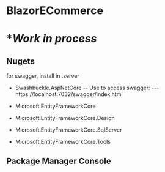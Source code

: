 # BlazorECommerce

# **Work in process*

## Nugets
for swagger, install in .server
- Swashbuckle.AspNetCore
-- Use to access swagger:
--- https://localhost:7032/swagger/index.html

- Microsoft.EntityFrameworkCore
- Microsoft.EntityFrameworkCore.Design
- Microsoft.EntityFrameworkCore.SqlServer
- Microsoft.EntityFrameworkCore.Tools

Package Manager Console
-
